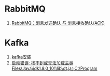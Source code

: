# RabbitMQ

1. [RabbitMQ：消息发送确认 与 消息接收确认(ACK)](https://www.jianshu.com/p/2c5eebfd0e95)

# Kafka

1. [kafka安装](https://www.cnblogs.com/flower1990/p/7466882.html)
2. [启动错误: 找不到或无法加载主类 Files\Java\jdk1.8.0_101\lib\dt.jar;C:\Program](https://blog.csdn.net/cx2932350/article/details/78870135)

